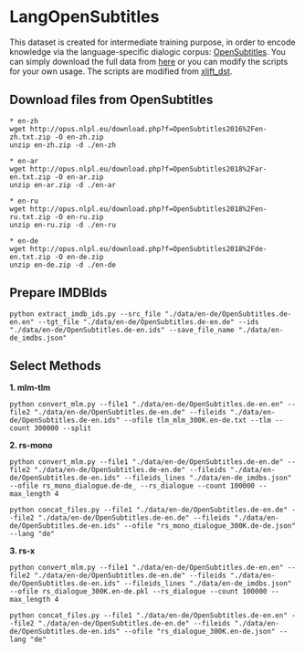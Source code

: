 # LangOpenSubtitles

This dataset is created for intermediate training purpose, in order to encode knowledge via the language-specific dialogic corpus: [OpenSubtitles](https://opus.nlpl.eu/OpenSubtitles-v2018.php).
You can simply download the full data from [here](https://drive.google.com/drive/folders/1SR8_37shLu8cRmb5WHWfLAHAeir1y9hS?usp=sharing) or you can modify the scripts for your own usage. The scripts are modified from [xlift_dst](https://github.com/nikitacs16/xlift_dst/tree/main/intermediate_finetuning).


## Download files from OpenSubtitles
```
* en-zh
wget http://opus.nlpl.eu/download.php?f=OpenSubtitles2016%2Fen-zh.txt.zip -O en-zh.zip
unzip en-zh.zip -d ./en-zh

* en-ar
wget http://opus.nlpl.eu/download.php?f=OpenSubtitles2018%2Far-en.txt.zip -O en-ar.zip
unzip en-ar.zip -d ./en-ar

* en-ru
wget http://opus.nlpl.eu/download.php?f=OpenSubtitles2018%2Fen-ru.txt.zip -O en-ru.zip
unzip en-ru.zip -d ./en-ru

* en-de
wget http://opus.nlpl.eu/download.php?f=OpenSubtitles2018%2Fde-en.txt.zip -O en-de.zip
unzip en-de.zip -d ./en-de
```

## Prepare IMDBIds
```
python extract_imdb_ids.py --src_file "./data/en-de/OpenSubtitles.de-en.en" --tgt_file "./data/en-de/OpenSubtitles.de-en.de" --ids "./data/en-de/OpenSubtitles.de-en.ids" --save_file_name "./data/en-de_imdbs.json"
```

## Select Methods

**1. mlm-tlm**
```
python convert_mlm.py --file1 "./data/en-de/OpenSubtitles.de-en.en" --file2 "./data/en-de/OpenSubtitles.de-en.de" --fileids "./data/en-de/OpenSubtitles.de-en.ids" --ofile tlm_mlm_300K.en-de.txt --tlm --count 300000 --split
```

**2. rs-mono**
```
python convert_mlm.py --file1 "./data/en-de/OpenSubtitles.de-en.de" --file2 "./data/en-de/OpenSubtitles.de-en.de" --fileids "./data/en-de/OpenSubtitles.de-en.ids" --fileids_lines "./data/en-de_imdbs.json" --ofile rs_mono_dialogue.de-de_ --rs_dialogue --count 100000 --max_length 4

python concat_files.py --file1 "./data/en-de/OpenSubtitles.de-en.de" --file2 "./data/en-de/OpenSubtitles.de-en.de" --fileids "./data/en-de/OpenSubtitles.de-en.ids" --ofile "rs_mono_dialogue_300K.de-de.json" --lang "de"
```

**3. rs-x**
```
python convert_mlm.py --file1 "./data/en-de/OpenSubtitles.de-en.en" --file2 "./data/en-de/OpenSubtitles.de-en.de" --fileids "./data/en-de/OpenSubtitles.de-en.ids" --fileids_lines "./data/en-de_imdbs.json" --ofile rs_dialogue_300K.en-de.pkl --rs_dialogue --count 100000 --max_length 4

python concat_files.py --file1 "./data/en-de/OpenSubtitles.de-en.en" --file2 "./data/en-de/OpenSubtitles.de-en.de" --fileids "./data/en-de/OpenSubtitles.de-en.ids" --ofile "rs_dialogue_300K.en-de.json" --lang "de"
```